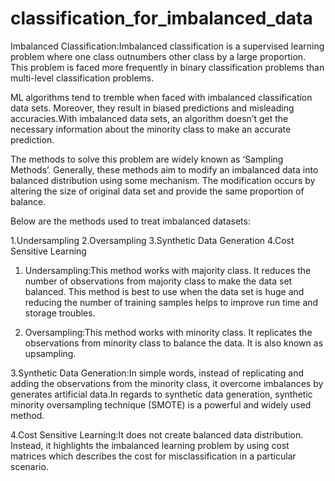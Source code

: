 # classification_for_imbalanced_data

Imbalanced Classification:Imbalanced classification is a supervised learning problem where one class outnumbers other class by a large proportion. This problem is faced more frequently in binary classification problems than multi-level classification problems.

ML algorithms tend to tremble when faced with imbalanced classification data sets. Moreover, they result in biased predictions and misleading accuracies.With imbalanced data sets, an algorithm doesn’t get the necessary information about the minority class to make an accurate prediction.

The methods to solve this problem are widely known as ‘Sampling Methods’. Generally, these methods aim to modify an imbalanced data into balanced distribution using some mechanism. The modification occurs by altering the size of original data set and provide the same proportion of balance.

Below are the methods used to treat imbalanced datasets:

1.Undersampling
2.Oversampling
3.Synthetic Data Generation
4.Cost Sensitive Learning

1. Undersampling:This method works with majority class. It reduces the number of observations from majority class to make the data set balanced. This method is best to use when the data set is huge and reducing the number of training samples helps to improve run time and storage troubles.

2. Oversampling:This method works with minority class. It replicates the observations from minority class to balance the data. It is also known as upsampling.

3.Synthetic Data Generation:In simple words, instead of replicating and adding the observations from the minority class, it overcome imbalances by generates artificial data.In regards to synthetic data generation, synthetic minority oversampling technique (SMOTE) is a powerful and widely used method.

4.Cost Sensitive Learning:It does not create balanced data distribution. Instead, it highlights the imbalanced learning problem by using cost matrices which describes the cost for misclassification in a particular scenario.
